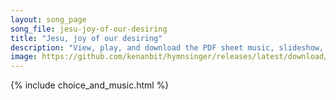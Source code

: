 ```yaml
---
layout: song_page
song_file: jesu-joy-of-our-desiring
title: "Jesu, joy of our desiring"
description: "View, play, and download the PDF sheet music, slideshow, and audio. Lyrics: Jesu, joy of our desiring, holy wisdom, love most bright, drawn by thee, our souls aspiring soar to uncreated light. Word of God, our flesh that fashi... english christian 4part"
image: https://github.com/kenanbit/hymnsinger/releases/latest/download/jesu-joy-of-our-desiring-trad.png
---
```


{% include choice_and_music.html %}